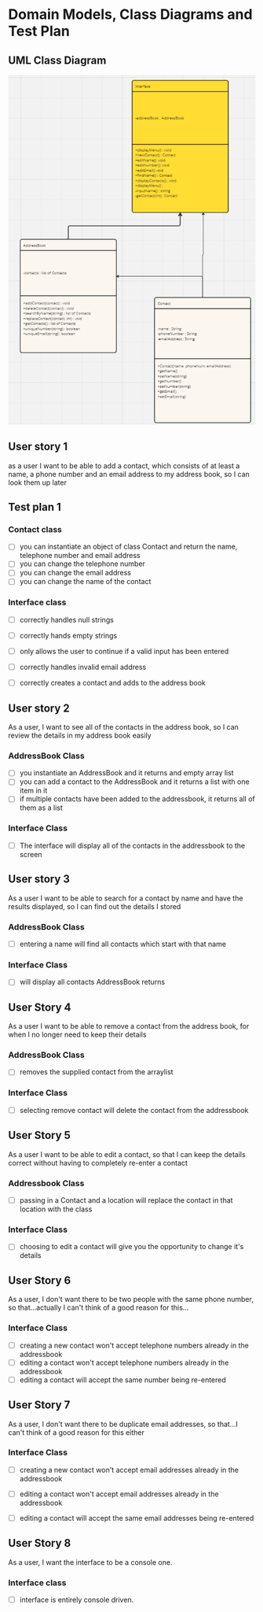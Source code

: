 # Domain Models, Class Diagrams and Test Plan

## UML Class Diagram

![UML class diagram v1.](classdiagram.png)

## User story 1
as a user I want to be able to add a contact, which consists of at least a name, a phone number and an email address to my address book, so I can look them up later

## Test plan 1
### Contact class
- [ ] you can instantiate an object of class Contact and return the name, telephone number and email address
- [ ] you can change the telephone number
- [ ] you can change the email address
- [ ] you can change the name of the contact

### Interface class
- [ ] correctly handles null strings
- [ ] correctly hands empty strings
- [ ] only allows the user to continue if a valid input has been entered
- [ ] correctly handles invalid email address
- [ ] correctly creates a contact and adds to the address book


## User story 2

As a user, I want to see all of the contacts in the address book, so I can review the details in my address book easily

### AddressBook Class

- [ ] you instantiate an AddressBook and it returns and empty array list
- [ ] you can add a contact to the AddressBook and it returns a list with one item in it
- [ ] if multiple contacts have been added to the addressbook, it returns all of them as a list

### Interface Class
- [ ] The interface will display all of the contacts in the addressbook to the screen

## User story 3

As a user I want to be able to search for a contact by name and have the results displayed, so I can find out the details I stored

### AddressBook Class

- [ ] entering a name will find all contacts which start with that name

### Interface Class

- [ ] will display all contacts AddressBook returns
 
## User Story 4

As a user I want to be able to remove a contact from the address book, for when I no longer need to keep their details

### AddressBook Class

- [ ] removes the supplied contact from the arraylist

### Interface Class

- [ ] selecting remove contact will delete the contact from the addressbook

## User Story 5

As a user I want to be able to edit a contact, so that I can keep the details correct without having to completely re-enter a contact

### Addressbook Class

- [ ] passing in a Contact and a location will replace the contact in that location with the class

### Interface Class

- [ ] choosing to edit a contact will give you the opportunity to change it's details

## User Story 6

As a user, I don't want there to be two people with the same phone number, so that...actually I can't think of a good reason for this...

### Interface Class

- [ ] creating a new contact won't accept telephone numbers already in the addressbook
- [ ] editing a contact won't accept telephone numbers already in the addressbook
- [ ] editing a contact will accept the same number being re-entered

## User Story 7

As a user, I don't want there to be duplicate email addresses, so that...I can't think of a good reason for this either

### Interface Class

- [ ] creating a new contact won't accept email addresses already in the addressbook
- [ ] editing a contact won't accept email addresses already in the addressbook
- [ ] editing a contact will accept the same email addresses being re-entered


## User Story 8

As a user, I want the interface to be a console one.

### Interface class

-[ ] interface is entirely console driven.